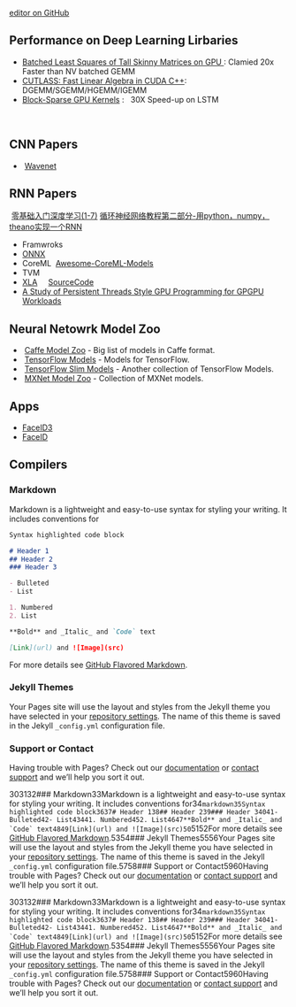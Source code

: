 [editor on GitHub](https://github.com/fsword73/jianyang.github.io/edit/master/index.md)

## Performance on Deep Learning Lirbaries 
- [Batched Least Squares of Tall Skinny Matrices on GPU ](https://www.nag.com/doc/techrep/pdf/tr1_17.pdf) : Clamied 20x Faster than NV batched GEMM
- [CUTLASS: Fast Linear Algebra in CUDA C++](https://devblogs.nvidia.com/parallelforall/cutlass-linear-algebra-cuda/): DGEMM/SGEMM/HGEMM/IGEMM
- [Block-Sparse GPU Kernels](https://blog.openai.com/block-sparse-gpu-kernels/) :   30X Speed-up on LSTM 
  
  

## CNN Papers 
-  [Wavenet](https://arxiv.org/pdf/1609.03499.pdf) 
## RNN Papers
  [零基础入门深度学习(1-7)](https://www.zybuluo.com/hanbingtao/note/433855)
  [循环神经网络教程第二部分-用python，numpy，theano实现一个RNN](https://zhuanlan.zhihu.com/p/22289383)
- Framwroks
- [ONNX](https://github.com/onnx/onnx/blob/master/docs/IR.md)
- CoreML
  [Awesome-CoreML-Models](https://github.com/likedan/Awesome-CoreML-Models)
- TVM
- [XLA](https://autodiff-workshop.github.io/slides/JeffDean.pdf)
     [SourceCode](https://github.com/tensorflow/tensorflow/tree/master/tensorflow/compiler)
- [A Study of Persistent Threads Style GPU Programming for GPGPU Workloads](http://www.idav.ucdavis.edu/func/return_pdf?pub_id=1089)
## Neural Netowrk Model Zoo
-  [Caffe Model Zoo](https://github.com/BVLC/caffe/wiki/Model-Zoo) - Big list of models in Caffe format.
-  [TensorFlow Models](https://github.com/tensorflow/models) - Models for TensorFlow.
-  [TensorFlow Slim Models](https://github.com/tensorflow/models/blob/master/slim/README.md) - Another collection of TensorFlow Models.
-  [MXNet Model Zoo](https://mxnet.incubator.apache.org/model_zoo/) - Collection of MXNet models.
## Apps
- [FaceID3](https://arxiv.org/abs/1502.00873)
- [FaceID](http://mmlab.ie.cuhk.edu.hk/pdf/YiSun_CVPR14.pdf)
## Compilers 



### Markdown
Markdown is a lightweight and easy-to-use syntax for styling your writing. It includes conventions for
```markdown
Syntax highlighted code block

# Header 1
## Header 2
### Header 3

- Bulleted
- List

1. Numbered
2. List

**Bold** and _Italic_ and `Code` text

[Link](url) and ![Image](src)
```

For more details see [GitHub Flavored Markdown](https://guides.github.com/features/mastering-markdown/).

### Jekyll Themes

Your Pages site will use the layout and styles from the Jekyll theme you have selected in your [repository settings](https://github.com/fsword73/jianyang.github.io/settings). The name of this theme is saved in the Jekyll `_config.yml` configuration file.

### Support or Contact

Having trouble with Pages? Check out our [documentation](https://help.github.com/categories/github-pages-basics/) or [contact support](https://github.com/contact) and we’ll help you sort it out.

303132### Markdown33Markdown is a lightweight and easy-to-use syntax for styling your writing. It includes conventions for34```markdown35Syntax highlighted code block3637# Header 138## Header 239### Header 34041- Bulleted42- List43441. Numbered452. List4647**Bold** and _Italic_ and `Code` text4849[Link](url) and ![Image](src)50```5152For more details see [GitHub Flavored Markdown](https://guides.github.com/features/mastering-markdown/).5354### Jekyll Themes5556Your Pages site will use the layout and styles from the Jekyll theme you have selected in your [repository settings](https://github.com/fsword73/jianyang.github.io/settings). The name of this theme is saved in the Jekyll `_config.yml` configuration file.5758### Support or Contact5960Having trouble with Pages? Check out our [documentation](https://help.github.com/categories/github-pages-basics/) or [contact support](https://github.com/contact) and we’ll help you sort it out.


303132### Markdown33Markdown is a lightweight and easy-to-use syntax for styling your writing. It includes conventions for34```markdown35Syntax highlighted code block3637# Header 138## Header 239### Header 34041- Bulleted42- List43441. Numbered452. List4647**Bold** and _Italic_ and `Code` text4849[Link](url) and ![Image](src)50```5152For more details see [GitHub Flavored Markdown](https://guides.github.com/features/mastering-markdown/).5354### Jekyll Themes5556Your Pages site will use the layout and styles from the Jekyll theme you have selected in your [repository settings](https://github.com/fsword73/jianyang.github.io/settings). The name of this theme is saved in the Jekyll `_config.yml` configuration file.5758### Support or Contact5960Having trouble with Pages? Check out our [documentation](https://help.github.com/categories/github-pages-basics/) or [contact support](https://github.com/contact) and we’ll help you sort it out.

